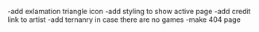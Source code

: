 -add exlamation triangle icon
-add styling to show active page
-add credit link to artist
-add ternanry in case there are no games
-make 404 page